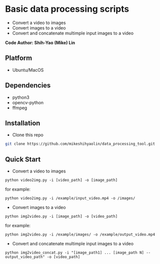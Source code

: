 # Basic data processing scripts

+ Convert a video to images
+ Convert images to a video
+ Convert and concatenate multimple input images to a video


**Code Author: Shih-Yao (Mike) Lin**


## Platform
+ Ubuntu/MacOS

## Dependencies
+ python3
+ opencv-python
+ ffmpeg

## Installation

* Clone this repo

```bash
git clone https://github.com/mikeshihyaolin/data_processing_tool.git
```

## Quick Start
+ Convert a video to images
```
python video2img.py -i [video_path] -o [image_path]  
```
for example:
```
python video2img.py -i /example/input_video.mp4 -o /images/ 
```

+ Convert images to a video
```
python img2video.py -i [image_path] -o [video_path]
```
for example:
```
python img2video.py -i /example/images/ -o /example/output_video.mp4
```

+ Convert and concatenate multimple input images to a video
```
python img2video_concat.py -i "[image_path1] ... [image_path N] --output_video_path" -o [video_path]
```

<br/><br/>


